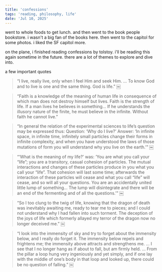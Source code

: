 ```yaml
---
title: 'confessions'
tags: 'reading, philosophy, life'
date: 'Jul 10, 2025'
---
```


went to whole foods to get lunch. and then went to the book people bookstore. i wasn't a big fan of the books here. then went to the capitol for some photos. i liked the SF capitol more.

on the plane, i finished reading confessions by tolstoy. i'll be reading this again sometime in the future. there are a lot of themes to explore and dive into.

a few important quotes

> “I live, really live, only when I feel Him and seek Him. ... To know God and to live is one and the same thing. God is life.” ￼

> “Faith is a knowledge of the meaning of human life in consequence of which man does not destroy himself but lives. Faith is the strength of life. If a man lives he believes in something… If he understands the illusory nature of the finite, he must believe in the infinite. Without faith he cannot live.”

> “In general the relation of the experimental sciences to life’s question may be expressed thus: Question: ‘Why do I live?’ Answer: ‘In infinite space, in infinite time, infinitely small particles change their forms in infinite complexity, and when you have understood the laws of those mutations of form you will understand why you live on the earth.’” ￼

> “‘What is the meaning of my life?’ was: ‘You are what you call your “life”; you are a transitory, casual cohesion of particles. The mutual interactions and changes of these particles produce in you what you call your “life”. That cohesion will last some time; afterwards the interaction of these particles will cease and what you call “life” will cease, and so will all your questions. You are an accidentally united little lump of something... The lump will disintegrate and there will be an end of the fermenting and of all the questions.’” ￼

> “So I too clung to the twig of life, knowing that the dragon of death was inevitably awaiting me, ready to tear me to pieces; and I could not understand why I had fallen into such torment. The deception of the joys of life which formerly allayed my terror of the dragon now no longer deceived me.” ￼

> “I look into the immensity of sky and try to forget about the immensity below, and I really do forget it. The immensity below repels and frightens me; the immensity above attracts and strengthens me. ... I see that I no longer hang as if about to fall, but am firmly held. ... From the pillar a loop hung very ingeniously and yet simply, and if one lay with the middle of one’s body in that loop and looked up, there could be no question of falling.” ￼
